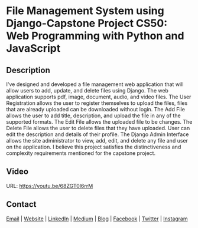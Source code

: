 # File Management System using Django-Capstone Project CS50: Web Programming with Python and JavaScript

## Description
I've designed and developed a file management web application that will allow users to add, update, and delete files using Django. The web application supports pdf, image, document, audio, and video files. The User Registration allows the user to register themselves to upload the files, files that are already uploaded can be downloaded without login. The Add File allows the user to add title, description, and upload the file in any of the supported formats. The Edit File allows the uploaded file to be changes. The Delete File allows the user to delete files that they have uploaded. User can edit the description and details of their profile. The Django Admin Interface allows the site administrator to view, add, edit, and delete any file and user on the application. I believe this project satisfies the distinctiveness and complexity requirements mentioned for the capstone project.

## Video
URL: https://youtu.be/68ZGT0l6rrM

## Contact
<a href="mailto:sanghvi_kavish@yahoo.in">Email</a> | <a href="https://kavishsanghvi.github.io">Website</a> | <a href="https://www.linkedin.com/in/kavishsanghvi">LinkedIn</a> | <a href="https://medium.com/@kavishsanghvi">Medium</a> | <a href="https://kavishsanghviblog.wordpress.com">Blog</a> | <a href="https://facebook.com/kavish.sanghvi.5">Facebook</a> | <a href="https://twitter.com/kavishsanghvi25">Twitter</a> | <a href="https://instagram.com/kavishsanghvi96">Instagram</a>
